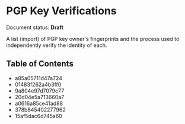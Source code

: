 # PGP Key Verifications
Document status: **Draft**

A list (import) of PGP key owner's fingerprints and the process used to independently verify the identity of each.

## Table of Contents
- a85a05711d47a724
- 01483f262a4b3ff0
- 9a804e97d7079c77
- 20d04e5a713660a7
- a0616a85ce41ad88
- 378b845402277962
- 15af5dac6d745a60

